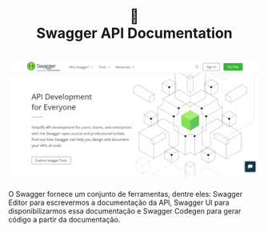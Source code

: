 <h1 align="center">
📄<br>Swagger API Documentation
</h1>

<h1 align="center">
  <img src="swagger.jpg">
</h1>

<p> O Swagger fornece um conjunto de ferramentas, dentre eles: Swagger Editor para escrevermos a documentação da API, Swagger UI para disponibilizarmos essa documentação e Swagger Codegen para gerar código a partir da documentação.</p>

